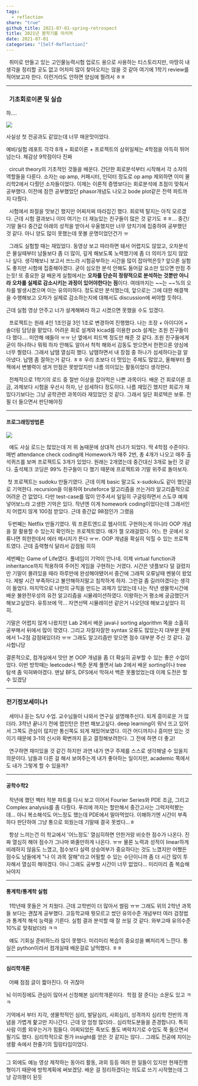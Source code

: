 ```yaml
---
tags:
  - reflection
share: "true"
github_title: 2021-07-01-spring-retrospect
title: 2021년 봄학기를 마치며
date: 2021-07-01
categories: "[Self-Reflection]"
---
```

  취미로 만들고 있는 고인물능력시험 업로드 용으로 사용하는 티스토리지만, 마땅히 내 생각을 정리할 곳도 없고 어차피 많이 찾아오지는 않을 것 같아 여기에 1학기 review를 적어보고자 한다. 이런거라도 안하면 양심에 찔려서 ㅎㅎ

---

###   **기초회로이론 및 실습**

하....

![](https://t1.daumcdn.net/keditor/emoticon/friends1/large/034.gif)

사실상 첫 전공과도 같았는데 너무 매운맛이었다.

예비/실험 레포트 각각 8개 + 회로이론 + 프로젝트의 삼위일체는 4학점을 아득히 뛰어넘는다. 체감상 9학점이다 진짜

  circuit theory의 기초적인 것들을 배운다. 간단한 회로분석부터 시작해서 각 소자의 역할들을 다룬다. 소자는 op amp, 커패시터, 인덕터 정도로 op amp 제외하면 이미 물리학2에서 다뤘던 소자들이었다. 이제는 이론적 증명보다는 회로분석에 초점이 맞춰서 공부했다. 이전에 잠깐 공부했었던 phasor개념도 나오고 bode plot같은 전력 파트까지 다뤘다.

  시험에서 좌절을 맛보긴 했지만 어찌저찌 따라잡긴 했다. 회로텍 탈지는 아직 모르겠다. 근데 시험 결과보니 이미 여기는 더 재능있는 친구들이 많은 것 같기도 ㅎㅎ... 중간/기말 둘다 중간값 아래의 성적을 받아서 우울했지만 너무 양치기에 집중하여 공부했던 것 같다. 아니 양도 많이 못했는데 못볼 운명이었던건가 ㅠ 

  그래도 실험할 때는 재밌었다. 동영상 보고 따라하면 돼서 어렵지도 않았고, 오차분석은 물실때부터 남들보다 좀 더 많이, 깊게 해보도록 노력했기에 좀 더 의미가 있지 않았나 싶다. 생각해보니 보고서 쓰느라 시험공부하는 시간을 많이 잡아먹은듯? 앞으론 실험도 좋지만 시험에 집중해야겠다. 굳이 심오한 분석 안해도 들어갈 요소만 있으면 만점 주는듯! 또 중요한 걸 배운게 실험에서는 **오차를 단순히 정량적으로 분석하는 것뿐만 아니라 오차를 실제로 감소시키는 과정이 있어야한다는 점**이다. 여태까지는 ~~는 ~~%의 오차를 발생시켰으며 이는 유의미하다. 정도로만 분석했는데, 앞으로는 그에 대한 해결책을 수행해보고 오차가 실제로 감소하는지에 대해서도 discussion에 써야할 듯하다. 

근데 실험 영상 안주고 너가 설계해봐라 하고 시켰으면 못했을 수도 있겠다.

  프로젝트는 원래 4인 1조인걸 3인 1조로 변경하여 진행했다. 나는 조장 + 아이디어 + 솔더링 담당을 맡았다. 어려운 회로 설계와 kicad를 이용한 pcb 설계는 조원 친구들이 다 했다.... 미안해 얘들아 ㅠㅠ 난 옆에서 피드백 정도만 해준 것 같다. 조원 친구들에게 굳이 하나하나 뭐뭐 하자 안해도 알아서 척척 해와서 감동도 받으면서 한편으론 양심에 너무 찔렸다. 그래서 납땜 열심히 했다. 납땜하면서 내 장점 중 하나가 섬세하다는걸 알아냈다. 납땜 좀 잘하는거 같다. ㅎㅎ 우리 조보다 더 멋있는 주제도 많았고, 올해부터 플젝에서 변별력이 생겨 만점은 못받았지만 나름 의미있는 활동이었다 생각한다.

  전체적으로 1학기의 로드 중 절반 이상을 잡아먹은 나쁜 과목이다. 배운 건 회로이론 조금, 과제보다 시험을 우선시 하자, 난 섬세하다 정도이다. 나름 재밌긴 했지만 회로가 재밌다기보다는 그냥 공학관련 과목이라 재밌었던 것 같다. 그래서 일단 회로텍은 보류. 전필 더 들으면서 판단해야징

---

#### **프로그래밍방법론**

![](https://t1.daumcdn.net/keditor/emoticon/friends1/large/021.gif)

  얘도 사실 로드는 많았는데 저 위 놈때문에 상대적 선녀가 되었다. 딱 4학점 수준이다. 매번 attendance check coding에 Homework가 매주 2번, 총 4개가 나오고 매주 출석퀴즈를 보며 프로젝트도 3개가 있었다. 원래는 2개였는데 중간대신 3개로 늘린 것 같다. 출석체크 코딩은 99% 친구들이 다 했기 때문에 프로젝트와 기말 위주로 돌아보자.

 첫 프로젝트는 sudoku 만들기였다. 근데 이제 basic 말고도 x-sudoku도 같이 했던걸로 기억한다. recursion을 이용하여 bruteforce 알고리즘을 쓰는거라 알고리즘적으로 어려운 건 없었다. 다만 test-case를 많이 안주셔서 일일히 구글링하면서 스도쿠 예제 넣어보느라 고생한 기억은 있다. 작년엔 이게 homework coding이었다는데 그래서인지 어렵지 않게 100점 받았다. 근데 중간값 98점인가 그랬음

 두번째는 Netflix 만들기였다. 뭐 프론트엔드로 웹사이트 구현하는게 아니라 OOP 개념을 잘 활용할 수 있는지 확인하는 프로젝트였다. 얘가 젤 오래걸렸다. 어느 한 곳에서 오류나면 희한한데서 에러 메시지가 뜬다 ㅠㅠ. OOP 개념을 확실히 익힐 수 있는 프로젝트였다. 근데 출력형식 달라서 감점됨 히히

세번째는 Game of Life였다. 풀네임이 기억이 안나네. 이제 virtual function과 inheritance까지 적용하여 주어진 게임을 구현하는 거였다. 시간은 넷플보다 덜 걸렸지만 기말이 몰려있을 때라 하루만에 완성해야됐어서 중간에 그래픽 오류날때 멘붕이 왔었다. 제발 시간 부족하다고 불안해하지말고 침착하게 하자. 그런걸 좀 길러야겠다는 생각이 들었다. 마지막으로 나만의 규칙을 만드는 과제가 있었는데 나는 작년 생물학시간에 배운 불완전우성의 유전 알고리즘을 시뮬레이션하였다. 이왕하는거 평소에 궁금했던거 해보고싶었다. 유튜브에 막... 자연선택 시뮬레이션 같은거 나오던데 해보고싶었다 히히. 

기말은 어렵지 않게 나왔지만 Lab 2에서 배운 java나 sorting algorithm 쪽을 소홀히 공부해서 뒤에서 많이 깎였다. 그리고 자잘자잘한 syntax 오류도 많았는지 대부분 문제에서 1~2점 감점돼있더라 ㅠㅠ 그래도 알고리즘만 맞으면 점수 대부분 주신 것 같다. 감사합니당

결론적으로, 컴개실에서 맛만 본 OOP 개념을 좀 더 확실히 공부할 수 있는 좋은 수업이었다. 이번 방학때는 leetcode나 백준 문제 풀면서 lab 2에서 배운 sorting이나 tree 탐색 좀 익혀봐야겠다. 맨날 BFS, DFS에서 막혀서 백준 못풀었었는데 이제 도전은 할 수 있겠당

---

### **전기정보세미나1**

  세미나 듣는 S/U 수업. 교수님들이 나와서 연구실 설명해주신다. 되게 흥미로운 거 많더라. 3학년 끝나기 전에 랩인턴은 한번 해보고싶다. deep learning이 워낙 뜨고 있어서 그쪽도 관심이 많지만 통신쪽도 되게 재밌어보였다. 이건 어디까지나 흥미만 있는 것이기 때문에 3-1의 신시와 확변까지 듣고 결정해보려한다. 그 전에 하면 더 좋고! 

  연구하면 재미있을 것 같긴 하지만 과연 내가 연구 주제를 스스로 생각해낼 수 있을지 의문이다. 남들과 다른 걸 해서 보여주는게 내가 좋아하는 일이지만, academic 쪽에서도 내가 그렇게 할 수 있을까? 

---

#### **공학수학2**

  작년에 했던 벡터 적분 파트를 다시 보고 이어서 Fourier Series와 PDE 조금, 그리고 Complex analysis를 좀 다뤘다. 푸리에 까지는 할만해서 중간고사는 그럭저럭봤는데... 아니 복소해석도 어느정도 했는데 PDE에서 말아먹었다. 이해하기엔 시간이 부족하다 판단하여 그냥 통으로 외웠는데 기말때 결국 못썼다...ㅎ

  항상 느끼는건 이 학교에서 '어느정도' 열심히하면 안한거랑 비슷한 점수가 나온다. 진짜 열심히 해야 점수가 그나마 봐줄만하게 나온다. ㅠㅠ 물론 노력과 성적이 linear하게 비례하지 않음도 느꼈고, 점수보다 실력 상승여부가 중요하다는 것도 느꼈지만 어쨌든 점수도 남들에게 "나 이 과목 잘해"라고 어필할 수 있는 수단이니까 좀 더 시간 많이 투자해서 열심히 해야겠다. 아니 그래도 공부할 시간이 너무 없었다... 미리미리 좀 복습해놔야지

---

#### **통계학/통계학 실험**

  1학년때 못들은 거 치웠다. 근데 고학번이 더 많아서 썰림 ㅠㅠ 그래도 위의 2학년 과목들 보다는 괜찮게 공부했다. 고등학교때 뭣모르고 썼던 유의수준 개념부터 여러 검정법과 통계적 해석 능력을 기른다. 실험 결과 분석할 때 잘 쓰일 것 같다. 와부고때 유의수준 10%로 맞춰놨더라 ㅋㅋ

  얘도 기회실 준비하느라 많이 못했다. 미리미리 복습의 중요성을 뼈저리게 느낀다. 통실은 python이라서 컴개실때 배운걸로 날먹했다. ㅎㅎ

---

#### **심리학개론**

  어째 점점 글이 짧아진다. 아 귀찮아

뇌 이미징에도 관심이 많아서 신청해본 심리학개론이다.  학점 잘 준다는 소문도 있고 ㅋㅋ

기억에서 부터 지각, 생물학적인 심리, 발달심리, 사회심리, 성격까지 심리학 전반의 개념을 가볍게 핥고만 지나간다. 근데 양 엄청 많더라.. 심리학도분들을 존경합니다. 특히 사람 이름 외우는거가 힘들다. 어찌되었든 족보도 풀도 벼락치기로 수업도 쭉 들으면서 필기도 했다. 심리학적으로 뭔가 insight를 얻은 것 같지는 않다... 그래도 전공에 치이는 생활 속에서 한줄기의 힐링타임이었다.


---

그 외에도 예능 영상 제작하는 동아리 활동, 과외 등등 여러 한 일들이 있지만 현재진행형이기 때문에 방학계획에 써보겠당. 배운 걸 정리하겠다는 의도로 쓰기 시작했는데 그냥 강의평이 된듯